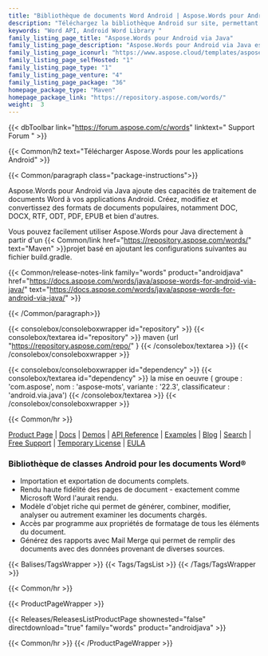 ```yaml
---
title: "Bibliothèque de documents Word Android | Aspose.Words pour Android via Java"
description: "Téléchargez la bibliothèque Android sur site, permettant aux développeurs d'effectuer des tâches de manipulation de documents directement dans les applications Android. L'API permet de créer, manipuler, convertir et rendre des fichiers Microsoft Word."
keywords: "Word API, Android Word Library "
family_listing_page_title: "Aspose.Words pour Android via Java"
family_listing_page_description: "Aspose.Words pour Android via Java est une API de traitement de documents Word vous permettant d'effectuer une grande variété de tâches de traitement de documents directement dans vos applications Android. Aspose.Words pour Android via Java vous permet de générer, modifier, convertir et restituer facilement des documents Microsoft Word."
family_listing_page_iconurl: "https://www.aspose.cloud/templates/aspose/App_Themes/V3/images/words/272x272/aspose_words-for-android.png"
family_listing_page_selfHosted: "1"
family_listing_page_type: "1"
family_listing_page_venture: "4"
family_listing_page_package: "36"
homepage_package_type: "Maven"
homepage_package_link: "https://repository.aspose.com/words/"
weight:  3
---
```


{{< dbToolbar link="https://forum.aspose.com/c/words" linktext=" Support Forum " >}}

{{< Common/h2 text="Télécharger Aspose.Words pour les applications Android"  >}}

{{< Common/paragraph class="package-instructions">}}

Aspose.Words pour Android via Java ajoute des capacités de traitement de documents Word à vos applications Android. Créez, modifiez et convertissez des formats de documents populaires, notamment DOC, DOCX, RTF, ODT, PDF, EPUB et bien d'autres.

Vous pouvez facilement utiliser Aspose.Words pour Java directement à partir d'un
{{< Common/link href="https://repository.aspose.com/words/" text="Maven"  >}}projet basé en ajoutant les configurations suivantes au fichier build.gradle.

{{< Common/release-notes-link family="words" product="androidjava" href="https://docs.aspose.com/words/java/aspose-words-for-android-via-java/" text="https://docs.aspose.com/words/java/aspose-words-for-android-via-java/"  >}}

{{< /Common/paragraph>}}

{{< consolebox/consoleboxwrapper id="repository" >}}
   {{< consolebox/textarea id="repository" >}}
      maven {url "https://repository.aspose.com/repo/" }
   {{< /consolebox/textarea >}}
{{< /consolebox/consoleboxwrapper >}}

{{< consolebox/consoleboxwrapper id="dependency" >}}
   {{< consolebox/textarea id="dependency" >}}
      la mise en oeuvre (
         groupe : 'com.aspose',
         nom : 'aspose-mots',
         variante : '22.3',
         classificateur : 'android.via.java')
   {{< /consolebox/textarea >}}
{{< /consolebox/consoleboxwrapper >}}

{{< Common/hr >}}

[Product Page](https://products.aspose.com/words/android-java/) | [Docs](https://docs.aspose.com/words/androidjava/) | [Demos](https://products.aspose.app/words/family) | [API Reference](https://reference.aspose.com/words/java) | [Examples](https://github.com/aspose-words/Aspose.Words-for-Java) | [Blog](https://blog.aspose.com/category/words/) | [Search](https://search.aspose.com/) | [Free Support](https://forum.aspose.com/c/words/8) | [Temporary License](https://purchase.aspose.com/temporary-license) | [EULA](https://about.aspose.com/legal/eula/)

### Bibliothèque de classes Android pour les documents Word®

- Importation et exportation de documents complets.
- Rendu haute fidélité des pages de document - exactement comme Microsoft Word l'aurait rendu.
- Modèle d'objet riche qui permet de générer, combiner, modifier, analyser ou autrement examiner les documents chargés.
- Accès par programme aux propriétés de formatage de tous les éléments du document.
- Générez des rapports avec Mail Merge qui permet de remplir des documents avec des données provenant de diverses sources.

{{< Balises/TagsWrapper >}}
{{< Tags/TagsList >}}
{{< /Tags/TagsWrapper >}}

{{< Common/hr >}}

{{< ProductPageWrapper >}}

<!-- ReleasesListProductPage-->

{{< Releases/ReleasesListProductPage shownested="false"  directdownload="true" family="words" product="androidjava" >}}

<!-- /ReleasesListProductPage-->

{{< Common/hr >}}
{{< /ProductPageWrapper >}}

